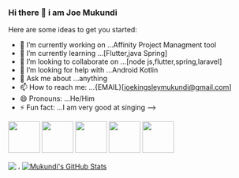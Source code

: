 ### Hi there 👋 i am Joe Mukundi


Here are some ideas to get you started:

- 🔭 I’m currently working on ...Affinity Project Managment tool
- 🌱 I’m currently learning ...[Flutter,java Spring]
- 👯 I’m looking to collaborate on ...[node js,flutter,spring,laravel]
- 🤔 I’m looking for help with ...Android Kotlin
- 💬 Ask me about ...anything
- 📫 How to reach me: ...{EMAIL}[joekingsleymukundi@gmail.com]
- 😄 Pronouns: ...He/Him
- ⚡ Fun fact: ...I am very good at singing
-->

<img height="64px" src="https://cdn.svgporn.com/logos/javascript.svg"> <img height="64px" src="https://cdn.svgporn.com/logos/laravel.svg">
<img height="64px" src="https://cdn.svgporn.com/logos/java.svg">
<img height="64px" src="https://cdn.svgporn.com/logos/flutter.svg">
<img height="64px" src="https://cdn.svgporn.com/logos/spring.svg">

<img align="center" src="https://github-readme-stats.vercel.app/api/top-langs/?username=joekingsleyMukundi&hide=html,css" /> , <a href="https://github.com/joekingsleyMukundi/joekingsleyMukundi">
  <img align="center" src="https://github-readme-stats.vercel.app/api?username=joekingsleyMukundi&show_icons=true&line_height=27&count_private=true&title_color=ffffff&text_color=c9cacc&icon_color=2bbc8a&bg_color=1d1f21" alt="Mukundi's GitHub Stats" />
</a>

